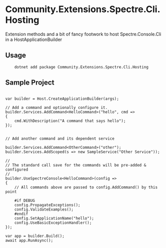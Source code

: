 # Community.Extensions.Spectre.Cli.Hosting

Extension methods and a bit of fancy footwork to host Spectre.Console.Cli in a HostApplicationBuilder

## Usage

```
    dotnet add package Community.Extensions.Spectre.Cli.Hosting
```

## Sample Project

```

var builder = Host.CreateApplicationBuilder(args);

// Add a command and optionally configure it.
builder.Services.AddCommand<HelloCommand>("hello", cmd =>
{
    cmd.WithDescription("A command that says hello");
});


// Add another command and its dependent service

builder.Services.AddCommand<OtherCommand>("other");
builder.Services.AddScoped(s => new SampleService("Other Service"));

//
// The standard call save for the commands will be pre-added & configured
//
builder.UseSpectreConsole<HelloCommand>(config =>
{
    // All commands above are passed to config.AddCommand() by this point

    #if DEBUG
    config.PropagateExceptions();
    config.ValidateExamples();
    #endif
    config.SetApplicationName("hello");
    config.UseBasicExceptionHandler();
});

var app = builder.Build();
await app.RunAsync();
```
